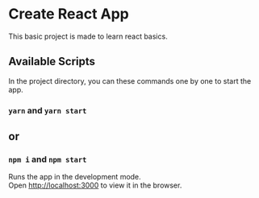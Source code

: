 # Create React App

This basic project is made to learn react basics.

## Available Scripts

In the project directory, you can these commands one by one to start the app.

### `yarn` and `yarn start`

## or

### `npm i` and `npm start`

Runs the app in the development mode.\
Open [http://localhost:3000](http://localhost:3000) to view it in the browser.
